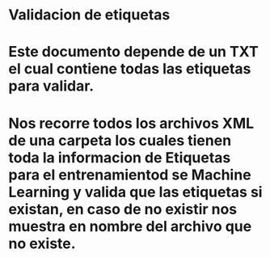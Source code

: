 # Validacion de etiquetas
# Este documento depende de un TXT el cual contiene todas las etiquetas para validar.
# Nos recorre todos los archivos XML de una carpeta los cuales tienen toda la informacion de Etiquetas para el entrenamientod se Machine Learning y valida que las etiquetas si existan, en caso de no existir nos muestra en nombre del archivo que no existe.
